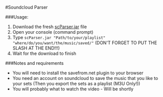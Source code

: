 #Soundcloud Parser

###Usage:
1. Download the fresh [scParser.jar](https://github.com/gh0stl4b/Soundcloud-Parser/releases) file
2. Open your console (command prompt)
3. Type `scParser.jar "Path/to/your/playlist" "where/do/you/want/the/music/saved/"` (DON'T FORGET TO PUT THE SLASH AT THE END!!!)
4. Wait for the download to finish

###Notes and requirements
* You will need to install the savefrom.net plugin to your browser
* You need an account on soundcloud to save the music that you like to your sets (Then you export the sets as a playlist (M3U Only!))
* You will probably what to watch the video - Will be shortly